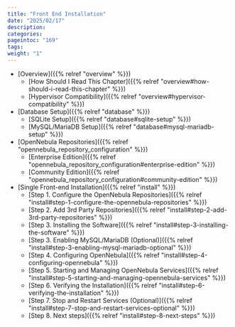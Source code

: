 ```yaml
---
title: "Front End Installation"
date: "2025/02/17"
description:
categories:
pageintoc: "169"
tags:
weight: "1"
---
```


<a id="opennebula-installation"></a>

<!--# OpenNebula Installation -->

* [Overview]({{% relref "overview" %}})
  * [How Should I Read This Chapter]({{% relref "overview#how-should-i-read-this-chapter" %}})
  * [Hypervisor Compatibility]({{% relref "overview#hypervisor-compatibility" %}})
* [Database Setup]({{% relref "database" %}})
  * [SQLite Setup]({{% relref "database#sqlite-setup" %}})
  * [MySQL/MariaDB Setup]({{% relref "database#mysql-mariadb-setup" %}})
* [OpenNebula Repositories]({{% relref "opennebula_repository_configuration" %}})
  * [Enterprise Edition]({{% relref "opennebula_repository_configuration#enterprise-edition" %}})
  * [Community Edition]({{% relref "opennebula_repository_configuration#community-edition" %}})
* [Single Front-end Installation]({{% relref "install" %}})
  * [Step 1. Configure the OpenNebula Repositories]({{% relref "install#step-1-configure-the-opennebula-repositories" %}})
  * [Step 2. Add 3rd Party Repositories]({{% relref "install#step-2-add-3rd-party-repositories" %}})
  * [Step 3. Installing the Software]({{% relref "install#step-3-installing-the-software" %}})
  * [Step 3. Enabling MySQL/MariaDB (Optional)]({{% relref "install#step-3-enabling-mysql-mariadb-optional" %}})
  * [Step 4. Configuring OpenNebula]({{% relref "install#step-4-configuring-opennebula" %}})
  * [Step 5. Starting and Managing OpenNebula Services]({{% relref "install#step-5-starting-and-managing-opennebula-services" %}})
  * [Step 6. Verifying the Installation]({{% relref "install#step-6-verifying-the-installation" %}})
  * [Step 7. Stop and Restart Services (Optional)]({{% relref "install#step-7-stop-and-restart-services-optional" %}})
  * [Step 8. Next steps]({{% relref "install#step-8-next-steps" %}})
